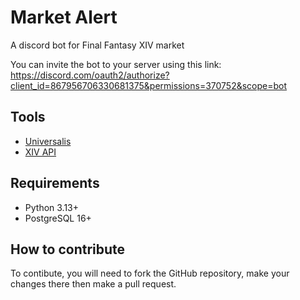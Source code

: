 # Market Alert

A discord bot for Final Fantasy XIV market

You can invite the bot to your server using this link: https://discord.com/oauth2/authorize?client_id=867956706330681375&permissions=370752&scope=bot

## Tools

- [Universalis](https://universalis.app/)
- [XIV API](https://xivapi.com/)

## Requirements

- Python 3.13+
- PostgreSQL 16+

## How to contribute

To contibute, you will need to fork the GitHub repository, make your changes there then make a pull request.
